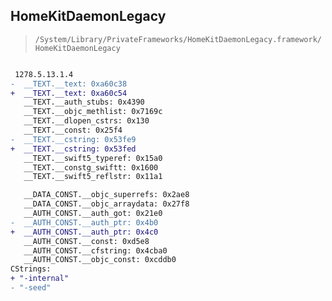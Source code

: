 ## HomeKitDaemonLegacy

> `/System/Library/PrivateFrameworks/HomeKitDaemonLegacy.framework/HomeKitDaemonLegacy`

```diff

 1278.5.13.1.4
-  __TEXT.__text: 0xa60c38
+  __TEXT.__text: 0xa60c54
   __TEXT.__auth_stubs: 0x4390
   __TEXT.__objc_methlist: 0x7169c
   __TEXT.__dlopen_cstrs: 0x130
   __TEXT.__const: 0x25f4
-  __TEXT.__cstring: 0x53fe9
+  __TEXT.__cstring: 0x53fed
   __TEXT.__swift5_typeref: 0x15a0
   __TEXT.__constg_swiftt: 0x1600
   __TEXT.__swift5_reflstr: 0x11a1

   __DATA_CONST.__objc_superrefs: 0x2ae8
   __DATA_CONST.__objc_arraydata: 0x27f8
   __AUTH_CONST.__auth_got: 0x21e0
-  __AUTH_CONST.__auth_ptr: 0x4b0
+  __AUTH_CONST.__auth_ptr: 0x4c0
   __AUTH_CONST.__const: 0xd5e8
   __AUTH_CONST.__cfstring: 0x4cba0
   __AUTH_CONST.__objc_const: 0xcddb0
CStrings:
+ "-internal"
- "-seed"

```
